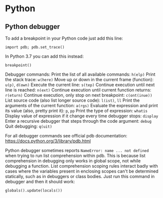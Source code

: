 # Python

## Python debugger

To add a breakpoint in your Python code just add this line:
```
import pdb; pdb.set_trace()
```

In Python 3.7 you can add this instead:
```
breakpoint()
```

Debugger commands:
Print the list of all available commands: `h(elp)`
Print the stack trace: `w(here)`
Move up or down in the current frame (function): `u(p)`, `d(own)`
Execute the current line: `s(tep)`
Continue execution until next line is reached: `n(ext)`
Continue execution until current function returns: `r(eturn)`
Continue execution, only stop on next breakpoint: `c(ont(inue))`
List source code (also list longer source code): `l(ist)`, `ll`
Print the arguments of the current function: `a(rgs)`
Evaluate the expression and print its value (also, pretty print it): `p`, `pp`
Print the type of expression: `whatis`
Display value of expression if it change every time debugger stops: `display`
Enter a recursive debugger that steps through the code argument: `debug`
Quit debugging: `q(uit)`

For all debugger commands see official pdb documentation:
<https://docs.python.org/3/library/pdb.html>

Python debugger sometimes reports `NameError: name ... not defined` when trying to run list comprehension within pdb. This is because list comprehension in debugging only works in global scope, not while debugging a function. List comprehension scoping rules interact badly with cases where the variables present in enclosing scopes can't be determined statically, such as in debuggers or class bodies. Just run this command in debugger and then it should work:
```
globals().update(locals())
```
